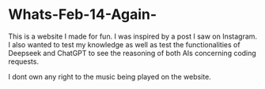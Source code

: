 # Whats-Feb-14-Again-
This is a website I made for fun. I was inspired by a post I saw on Instagram. I also wanted to test my knowledge as well as test the functionalities of Deepseek and ChatGPT to see the reasoning of both AIs concerning coding requests.

I dont own any right to the music being played on the website.
